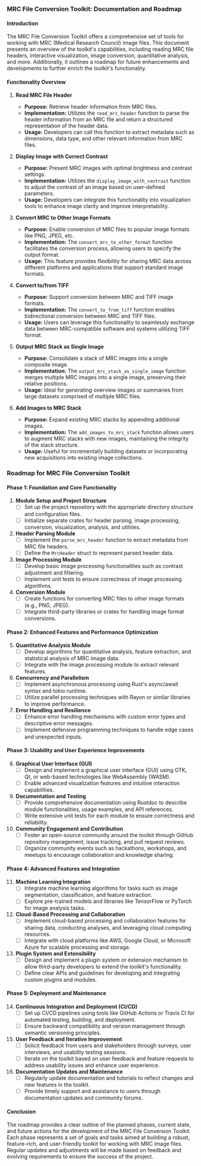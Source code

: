 ### MRC File Conversion Toolkit: Documentation and Roadmap

#### Introduction
The MRC File Conversion Toolkit offers a comprehensive set of tools for working with MRC (Medical Research Council) image files. This document presents an overview of the toolkit's capabilities, including reading MRC file headers, interactive visualization, image conversion, quantitative analysis, and more. Additionally, it outlines a roadmap for future enhancements and developments to further enrich the toolkit's functionality.

#### Functionality Overview

1. **Read MRC File Header**
   - **Purpose:** Retrieve header information from MRC files.
   - **Implementation:** Utilizes the `read_mrc_header` function to parse the header information from an MRC file and return a structured representation of the header data.
   - **Usage:** Developers can call this function to extract metadata such as dimensions, data type, and other relevant information from MRC files.

2. **Display Image with Correct Contrast**
   - **Purpose:** Present MRC images with optimal brightness and contrast settings.
   - **Implementation:** Utilizes the `display_image_with_contrast` function to adjust the contrast of an image based on user-defined parameters.
   - **Usage:** Developers can integrate this functionality into visualization tools to enhance image clarity and improve interpretability.

3. **Convert MRC to Other Image Formats**
   - **Purpose:** Enable conversion of MRC files to popular image formats like PNG, JPEG, etc.
   - **Implementation:** The `convert_mrc_to_other_format` function facilitates the conversion process, allowing users to specify the output format.
   - **Usage:** This feature provides flexibility for sharing MRC data across different platforms and applications that support standard image formats.

4. **Convert to/from TIFF**
   - **Purpose:** Support conversion between MRC and TIFF image formats.
   - **Implementation:** The `convert_to_from_tiff` function enables bidirectional conversion between MRC and TIFF files.
   - **Usage:** Users can leverage this functionality to seamlessly exchange data between MRC-compatible software and systems utilizing TIFF format.

5. **Output MRC Stack as Single Image**
   - **Purpose:** Consolidate a stack of MRC images into a single composite image.
   - **Implementation:** The `output_mrc_stack_as_single_image` function merges multiple MRC images into a single image, preserving their relative positions.
   - **Usage:** Ideal for generating overview images or summaries from large datasets comprised of multiple MRC files.

6. **Add Images to MRC Stack**
   - **Purpose:** Expand existing MRC stacks by appending additional images.
   - **Implementation:** The `add_images_to_mrc_stack` function allows users to augment MRC stacks with new images, maintaining the integrity of the stack structure.
   - **Usage:** Useful for incrementally building datasets or incorporating new acquisitions into existing image collections.

### Roadmap for MRC File Conversion Toolkit

#### Phase 1: Foundation and Core Functionality

1. **Module Setup and Project Structure**
   - [ ] Set up the project repository with the appropriate directory structure and configuration files.
   - [ ] Initialize separate crates for header parsing, image processing, conversion, visualization, analysis, and utilities.

2. **Header Parsing Module**
   - [ ] Implement the `parse_mrc_header` function to extract metadata from MRC file headers.
   - [ ] Define the `MrcHeader` struct to represent parsed header data.

3. **Image Processing Module**
   - [ ] Develop basic image processing functionalities such as contrast adjustment and filtering.
   - [ ] Implement unit tests to ensure correctness of image processing algorithms.

4. **Conversion Module**
   - [ ] Create functions for converting MRC files to other image formats (e.g., PNG, JPEG).
   - [ ] Integrate third-party libraries or crates for handling image format conversions.

#### Phase 2: Enhanced Features and Performance Optimization

5. **Quantitative Analysis Module**
   - [ ] Develop algorithms for quantitative analysis, feature extraction, and statistical analysis of MRC image data.
   - [ ] Integrate with the image processing module to extract relevant features.

6. **Concurrency and Parallelism**
   - [ ] Implement asynchronous processing using Rust's async/await syntax and tokio runtime.
   - [ ] Utilize parallel processing techniques with Rayon or similar libraries to improve performance.

7. **Error Handling and Resilience**
   - [ ] Enhance error handling mechanisms with custom error types and descriptive error messages.
   - [ ] Implement defensive programming techniques to handle edge cases and unexpected inputs.

#### Phase 3: Usability and User Experience Improvements

8. **Graphical User Interface (GUI)**
   - [ ] Design and implement a graphical user interface (GUI) using GTK, Qt, or web-based technologies like WebAssembly (WASM).
   - [ ] Enable advanced visualization features and intuitive interaction capabilities.

9. **Documentation and Testing**
   - [ ] Provide comprehensive documentation using Rustdoc to describe module functionalities, usage examples, and API references.
   - [ ] Write extensive unit tests for each module to ensure correctness and reliability.

10. **Community Engagement and Contribution**
    - [ ] Foster an open-source community around the toolkit through GitHub repository management, issue tracking, and pull request reviews.
    - [ ] Organize community events such as hackathons, workshops, and meetups to encourage collaboration and knowledge sharing.

#### Phase 4: Advanced Features and Integration

11. **Machine Learning Integration**
    - [ ] Integrate machine learning algorithms for tasks such as image segmentation, classification, and feature extraction.
    - [ ] Explore pre-trained models and libraries like TensorFlow or PyTorch for image analysis tasks.

12. **Cloud-Based Processing and Collaboration**
    - [ ] Implement cloud-based processing and collaboration features for sharing data, conducting analyses, and leveraging cloud computing resources.
    - [ ] Integrate with cloud platforms like AWS, Google Cloud, or Microsoft Azure for scalable processing and storage.

13. **Plugin System and Extensibility**
    - [ ] Design and implement a plugin system or extension mechanism to allow third-party developers to extend the toolkit's functionality.
    - [ ] Define clear APIs and guidelines for developing and integrating custom plugins and modules.

#### Phase 5: Deployment and Maintenance

14. **Continuous Integration and Deployment (CI/CD)**
    - [ ] Set up CI/CD pipelines using tools like GitHub Actions or Travis CI for automated testing, building, and deployment.
    - [ ] Ensure backward compatibility and version management through semantic versioning principles.

15. **User Feedback and Iterative Improvement**
    - [ ] Solicit feedback from users and stakeholders through surveys, user interviews, and usability testing sessions.
    - [ ] Iterate on the toolkit based on user feedback and feature requests to address usability issues and enhance user experience.

16. **Documentation Updates and Maintenance**
    - [ ] Regularly update documentation and tutorials to reflect changes and new features in the toolkit.
    - [ ] Provide timely support and assistance to users through documentation updates and community forums.

#### Conclusion

The roadmap provides a clear outline of the planned phases, current state, and future actions for the development of the MRC File Conversion Toolkit. Each phase represents a set of goals and tasks aimed at building a robust, feature-rich, and user-friendly toolkit for working with MRC image files. Regular updates and adjustments will be made based on feedback and evolving requirements to ensure the success of the project.
